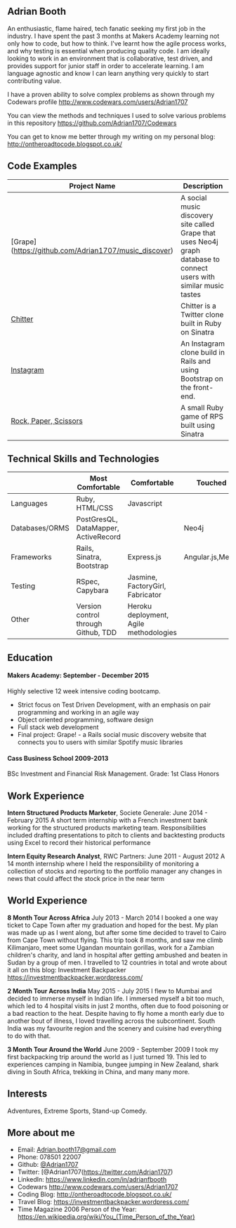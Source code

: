 ## Adrian Booth

An enthusiastic, flame haired, tech fanatic seeking my first job in the industry. I have spent the past 3 months at Makers Academy learning not only how to code, but how to think. I've learnt how the agile
process works, and why testing is essential when producing quality code. I am ideally looking to work in an environment that is collaborative, test driven, and provides support for junior staff in order to accelerate learning. I am language agnostic and know I can learn anything very quickly to start contributing value.

I have a proven ability to solve complex problems as shown through my Codewars profile http://www.codewars.com/users/Adrian1707

You can view the methods and techniques I used to solve various problems in this repository https://github.com/Adrian1707/Codewars

You can get to know me better through my writing on my personal blog: http://ontheroadtocode.blogspot.co.uk/

Code Examples
-------------
|Project Name | Description |
|-------------|-------------|
|[Grape] (https://github.com/Adrian1707/music_discover)|A social music discovery site called Grape that uses Neo4j graph database to connect users with similar music tastes|
|[Chitter](https://github.com/Adrian1707/chitter-challenge)| Chitter is a Twitter clone built in Ruby on Sinatra|
|[Instagram](https://github.com/Adrian1707/instagram-challenge)|An Instagram clone build in Rails and using Bootstrap on the front-end.|
|[Rock, Paper, Scissors](https://github.com/Adrian1707/rps-challenge)|A small Ruby game of RPS built using Sinatra|

Technical Skills and Technologies
---------------------------------
| |Most Comfortable|Comfortable|Touched on|
|---------|----------------|-------------------|------------------------------|
|Languages|Ruby, HTML/CSS|Javascript||
|Databases/ORMS|PostGresQL, DataMapper, ActiveRecord||Neo4j                 |
|Frameworks|Rails, Sinatra, Bootstrap|Express.js|Angular.js,Meteor.js                       |
|Testing|RSpec, Capybara|Jasmine, FactoryGirl, Fabricator|
|Other|Version control through Github, TDD|Heroku deployment, Agile methodologies| |

Education
---------
#### Makers Academy: September - December 2015
Highly selective 12 week intensive coding bootcamp.
- Strict focus on Test Driven Development, with an emphasis on pair programming and working in an agile way
- Object oriented programming, software design
- Full stack web development
- Final project: Grape! - a Rails social music discovery website that connects you to users with similar Spotify music libraries

#### Cass Business School 2009-2013
BSc Investment and Financial Risk Management. Grade: 1st Class Honors


Work Experience
---------------
**Intern Structured Products Marketer**, Societe Generale: June 2014 - February 2015
A short term internship with a French investment bank working for the structured products marketing team. Responsibilities included drafting presentations to pitch to clients
and backtesting products using Excel to record their historical performance

**Intern Equity Research Analyst**, RWC Partners: June 2011 - August 2012
A 14 month internship where I held the responsibility of monitoring a collection of stocks and reporting to the portfolio manager any changes in news that could affect the stock price in the near term

World Experience
---------------
**8 Month Tour Across Africa** July 2013 - March 2014
I booked a one way ticket to Cape Town after my graduation and hoped for the best. My plan was made up as I went along, but after some time decided to travel to Cairo from Cape Town
without flying. This trip took 8 months, and saw me climb Kilimanjaro, meet some Ugandan mountain gorillas, work for a Zambian children's charity, and land in hospital after getting
ambushed and beaten in Sudan by a group of men. I travelled to 12 countries in total and wrote about it all on this blog:
Investment Backpacker https://investmentbackpacker.wordpress.com/

**2 Month Tour Across India** May 2015 - July 2015
I flew to Mumbai and decided to immerse myself in Indian life. I immersed myself a bit too much, which led to 4 hospital visits in just 2 months, often due to food poisoning or a bad reaction
to the heat. Despite having to fly home a month early due to another bout of illness, I loved travelling across the subcontinent. South India was my favourite region and the scenery and cuisine
had everything to do with that.


**3 Month Tour Around the World** June 2009 - September 2009
I took my first backpacking trip around the world as I just turned 19. This led to experiences camping in Namibia, bungee jumping in New Zealand, shark diving in South Africa,
trekking in China, and many many more.

Interests
---------
Adventures, Extreme Sports, Stand-up Comedy.

More about me
-------------
- Email: [Adrian.booth17@gmail.com](Adrian.booth17@gmail.com)
- Phone: 078501 22007
- Github: [@Adrian1707](https://github.com/Adrian1707)
- Twitter: [@Adrian1707(https://twitter.com/Adrian1707)
- LinkedIn: https://www.linkedin.com/in/adrianfbooth
- Codewars http://www.codewars.com/users/Adrian1707
- Coding Blog: http://ontheroadtocode.blogspot.co.uk/
- Travel Blog: https://investmentbackpacker.wordpress.com/
- Time Magazine 2006 Person of the Year: https://en.wikipedia.org/wiki/You_(Time_Person_of_the_Year)
